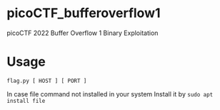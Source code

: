 # picoCTF_bufferoverflow1
picoCTF 2022 Buffer Overflow 1 Binary Exploitation

# Usage
```
flag.py [ HOST ] [ PORT ]
```
In case file command not installed in your system
Install it by ```sudo apt install file```
